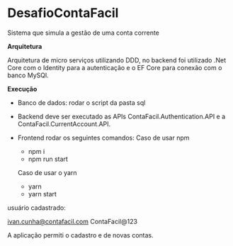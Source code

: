 # DesafioContaFacil

Sistema que simula a gestão de uma conta corrente

**Arquitetura**

Arquitetura de micro serviços utilizando DDD, no backend foi utilizado .Net Core com o Identity para a autenticação e o EF Core para conexão com o banco MySQl.

**Execução**

- Banco de dados: rodar o script da pasta sql

- Backend deve ser executado as APIs ContaFacil.Authentication.API e a ContaFacil.CurrentAccount.API.

- Frontend rodar os seguintes comandos:
    Caso de usar npm
    - npm i  
    - npm run start

    Caso de usar o yarn
    - yarn
    - yarn start

usuário cadastrado:

ivan.cunha@contafacil.com
ContaFacil@123

A aplicação permiti o cadastro e de novas contas.